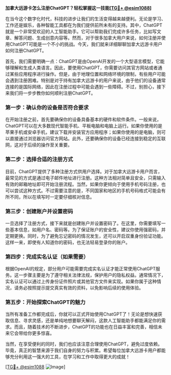 **加拿大远游卡怎么注册ChatGPT？轻松掌握这一技能[[TG💪+ @esim1088](https://t.me/s/esim1088)]**

在当今这个数字化时代，科技的进步让我们的生活变得越来越便利。无论是学习、工作还是娱乐，各种智能工具都在为我们提供前所未有的支持。其中，ChatGPT就是一个非常受欢迎的人工智能助手。它可以帮助我们完成许多任务，比如写文章、解答问题、生成创意内容等。然而，对于很多加拿大用户来说，如何注册并使用ChatGPT可能是一个不小的挑战。今天，我们就来详细聊聊加拿大远游卡用户如何注册ChatGPT。

首先，我们需要明确一点：ChatGPT是由OpenAI开发的一个大型语言模型，它能够理解和生成人类语言。因此，要使用ChatGPT，你需要访问其官方网站或者通过某些应用程序进行操作。但是，由于地理位置和网络环境的限制，有些用户可能会遇到注册困难。特别是对于持有加拿大远游卡的用户来说，由于他们的设备通常连接的是国际网络，因此在注册过程中可能会遇到一些障碍。不过，别担心，接下来我们将一步步教你如何顺利注册ChatGPT。

### 第一步：确认你的设备是否符合要求

在开始注册之前，首先要确保你的设备具备基本的硬件和软件条件。一般来说，ChatGPT可以在大多数现代智能手机、平板电脑和电脑上运行。如果你使用的是苹果手机或安卓手机，建议下载并安装官方应用程序；如果你使用的是电脑，则可以直接通过浏览器访问官方网站。此外，还要确保你的设备已经连接到稳定的互联网，这对于后续的操作至关重要。

### 第二步：选择合适的注册方式

目前，ChatGPT提供了多种注册方式供用户选择。对于加拿大远游卡用户而言，最常见的方式是通过电子邮件地址进行注册。这种方法相对简单且安全，只需输入有效的邮箱地址即可开始注册流程。当然，如果你更倾向于使用手机号码注册，也可以尝试这种方式。不过需要注意的是，不同国家和地区的手机号码格式可能会有所不同，所以在填写时一定要仔细核对信息。

### 第三步：创建账户并设置密码

一旦选择了注册方式，接下来就是创建账户并设置密码了。在这里，你需要填写一些基本信息，如用户名、密码等。为了保证账户的安全性，建议你使用强密码，并定期更换。同时，为了避免忘记密码的情况发生，还可以开启双重身份验证功能。这样一来，即使有人知道你的密码，也无法轻易登录你的账户。

### 第四步：完成实名认证（如果需要）

根据OpenAI的规定，部分用户可能需要完成实名认证才能正常使用ChatGPT服务。这一步骤主要是为了遵守相关法律法规，保护用户的隐私权益。通常情况下，实名认证可以通过上传身份证件照片或其他官方文件来实现。如果你属于这种情况，请务必按照提示提交真实有效的资料，以免影响后续的使用体验。

### 第五步：开始探索ChatGPT的魅力

当所有准备工作都完成后，你就可以正式开始使用ChatGPT了！无论是想快速获取信息、寻求灵感，还是单纯地想要聊天解闷，这款人工智能助手都能满足你的需求。而且，随着技术的不断进步，ChatGPT的功能也在日益丰富和完善，相信未来它会带给你更多惊喜。

当然，在享受便利的同时，我们也应该注意合理使用ChatGPT，避免过度依赖。毕竟，真正的智慧来源于我们自身的努力与积累。希望每位加拿大远游卡用户都能够充分利用这一强大的工具，在学习和工作中取得更大的成就！

[[TG💪+ @esim1088](https://t.me/s/esim1088) ![Image](https://i.postimg.cc/4NQfJmqS/Snipaste-2025-05-13-00-14-12.png)]